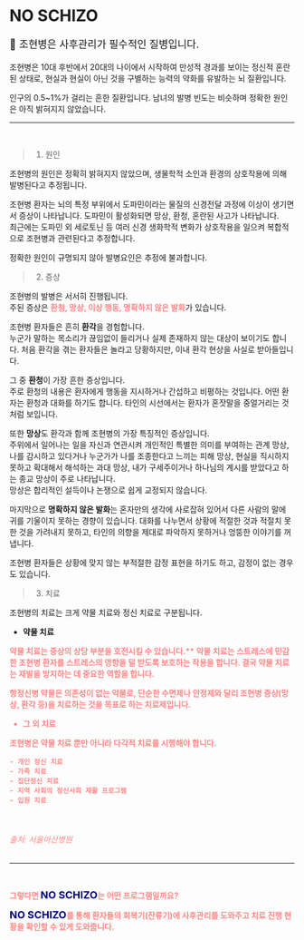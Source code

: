 # NO SCHIZO

<p style="font-size: 18px"> 📍 조현병은 사후관리가 필수적인 질병입니다. </p>

조현병은 10대 후반에서 20대의 나이에서 시작하여 만성적 경과를 보이는 정신적 혼란된 상태로, 현실과 현실이 아닌 것을 구별하는 능력의 약화를 유발하는 뇌 질환입니다.

인구의 0.5~1%가 걸리는 흔한 질환입니다. 남녀의 발병 빈도는 비슷하며 정확한 원인은 아직 밝혀지지 않았습니다. 

***
<br>

> 1. 원인

조현병의 원인은 정확히 밝혀지지 않았으며, 생물학적 소인과 환경의 상호작용에 의해 발병된다고 추정됩니다.

조현병 환자는 뇌의 특정 부위에서 도파민이라는 물질의 신경전달 과정에 이상이 생기면서 증상이 나타납니다. 도파민이 활성화되면 망상, 환청, 혼란된 사고가 나타납니다.<br>
최근에는 도파민 외 세로토닌 등 여러 신경 생화학적 변화가 상호작용을 일으켜 복합적으로 조현병과 관련된다고 추정합니다.

정확한 원인이 규명되지 않아 발병요인은 추정에 불과합니다.

> 2. 증상

조현병의 발병은 서서히 진행됩니다.<br>
주된 증상은 <span style="color: #ff8585">**환청, 망상, 이상 행동, 명확하지 않은 발화**</span>가 있습니다.

조현병 환자들은 흔히 **환각**을 경험합니다.<br>
누군가 말하는 목소리가 끊임없이 들리거나 실제 존재하지 않는 대상이 보이기도 합니다. 처음 환각을 겪는 환자들은 놀라고 당황하지만, 이내 환각 현상을 사실로 받아들입니다.

그 중 **환청**이 가장 흔한 증상입니다.<br>
주로 환청의 내용은 환자에게 행동을 지시하거나 간섭하고 비평하는 것입니다. 
어떤 환자는 환청과 대화를 하기도 합니다. 타인의 시선에서는 환자가 혼잣말을 중얼거리는 것처럼 보입니다.

또한 **망상**도 환각과 함께 조현병의 가장 특징적인 증상입니다.<br>
주위에서 일어나는 일을 자신과 연관시켜 개인적인 특별한 의미를 부여하는 관계 망상, 나를 감시하고 있다거나 누군가가 나를 조종한다고 느끼는 피해 망상, 현실을 직시하지 못하고 확대해서 해석하는 과대 망상, 내가 구세주이거나 하나님의 계시를 받았다고 하는 종교 망상이 주로 나타납니다.<br>
망상은 합리적인 설득이나 논쟁으로 쉽게 교정되지 않습니다.

마지막으로 **명확하지 않은 발화**는 혼자만의 생각에 사로잡혀 있어서 다른 사람의 말에 귀를 기울이지 못하는 경향이 있습니다. 대화를 나누면서 상황에 적절한 것과 적절치 못한 것을 가려내지 못하고, 타인의 의향을 제대로 파악하지 못하거나 엉뚱한 이야기를 꺼냅니다.

조현병 환자들은 상황에 맞지 않는 부적절한 감정 표현을 하기도 하고, 감정이 없는 경우도 있습니다.

> 3. 치료

조현병의 치료는 크게 약물 치료와 정신 치료로 구분됩니다.<br>

- **약물 치료**

<b style="color: #ff8585">약물 치료는 증상의 상당 부분을 호전시킬 수 있습니다.** 약물 치료는 스트레스에 민감한 조현병 환자를 스트레스의 영향을 덜 받도록 보호하는 작용을 합니다. 결국 약물 치료는 재발을 방지하는 데 중요한 역할을 합니다.

항정신병 약물은 의존성이 없는 약물로, 단순한 수면제나 안정제와 달리 조현병 증상(망상, 환각 등)을 치료하는 것을 목표로 하는 치료제입니다. 

- **그 외 치료**

조현병은 약물 치료 뿐만 아니라 다각적 치료를 시행해야 합니다.

    - 개인 정신 치료
    - 가족 치료
    - 집단정신 치료
    - 지역 사회의 정신사회 재활 프로그램
    - 입원 치료

<br>

###### 출처: 서울아산병원

***
<br>

그렇다면 <span style="font-size: 18px; font-weight: bold; color: navy; background-color: white; border-radius: 5px;">NO SCHIZO</span>는 어떤 프로그램일까요?

<span style="font-size: 18px; font-weight: bold; color: navy; background-color: white; border-radius: 5px;">NO SCHIZO</span>를 통해 환자들의 회복기(잔류기)에 사후관리를 도와주고 치료 진행 현황을 확인할 수 있게 도와줍니다.<br>





